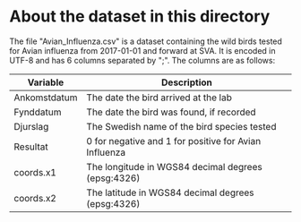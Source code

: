 # About the dataset in this directory

The file "Avian_Influenza.csv" is a dataset containing the wild birds
tested for Avian influenza from 2017-01-01 and forward at SVA. It is
encoded in UTF-8 and has 6 columns separated by ";". The columns are
as follows:

| Variable     | Description                                           |
| ------------ | ----------------------------------------------------- |
| Ankomstdatum | The date the bird arrived at the lab                  |
| Fynddatum    | The date the bird was found, if recorded              |
| Djurslag     | The Swedish name of the bird species tested           |
| Resultat     | 0 for negative and 1 for positive for Avian Influenza |
| coords.x1    | The longitude in WGS84 decimal degrees (epsg:4326)    |
| coords.x2    | The latitude  in WGS84 decimal degrees (epsg:4326)    |

